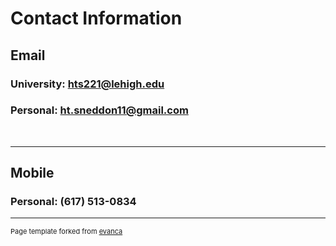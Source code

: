 # Contact Information
## Email
### University: hts221@lehigh.edu
### Personal: ht.sneddon11@gmail.com
<br>

---
## Mobile
### Personal: (617) 513-0834
  
---

<p style="font-size:11px">Page template forked from <a href="https://github.com/evanca/quick-portfolio">evanca</a></p>
<!-- Remove above link if you don't want to attibute -->
